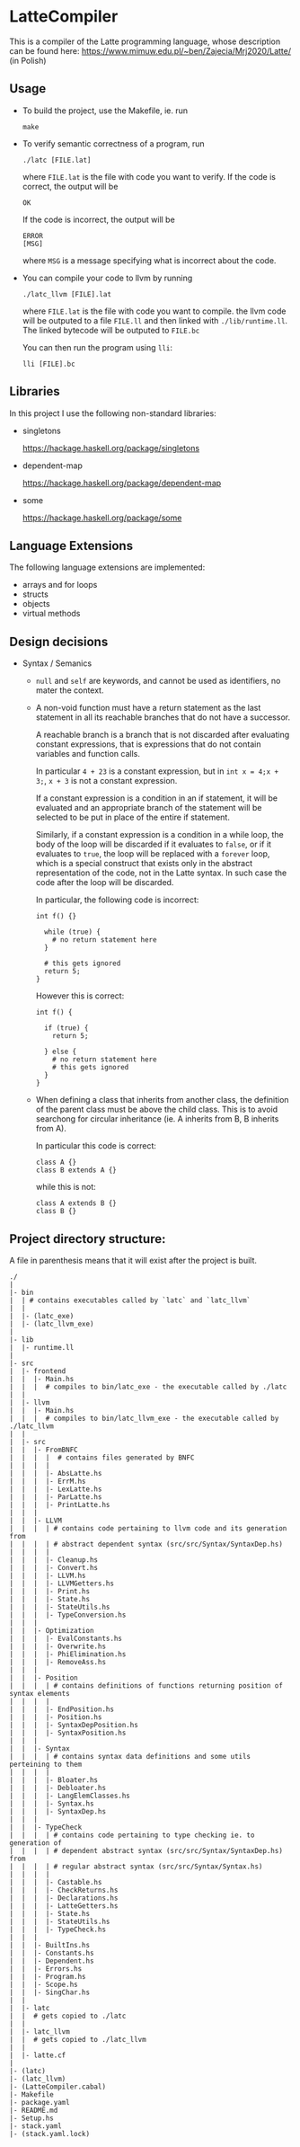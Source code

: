 # LatteCompiler

This is a compiler of the Latte programming language, whose description can be 
found here: https://www.mimuw.edu.pl/~ben/Zajecia/Mrj2020/Latte/
(in Polish)

## Usage

- To build the project, use the Makefile, ie. run
  ```
  make
  ```

- To verify semantic correctness of a program, run
  ```
  ./latc [FILE.lat]
  ```
  where `FILE.lat` is the file with code you want to verify.
  If the code is correct, the output will be
  ```
  OK
  ```
  If the code is incorrect, the output will be
  ```
  ERROR
  [MSG]
  ```
  where `MSG` is a message specifying what is incorrect about the code.



- You can compile your code to llvm by running
  ```
  ./latc_llvm [FILE].lat
  ```
  where `FILE.lat` is the file with code you want to compile.
  the llvm code will be outputed to a file `FILE.ll` and then linked with 
  `./lib/runtime.ll`. The linked bytecode will be outputed to `FILE.bc`

  You can then run the program using `lli`:
  ```
  lli [FILE].bc
  ```

## Libraries
In this project I use the following non-standard libraries:
- singletons
  
  https://hackage.haskell.org/package/singletons

- dependent-map
  
  https://hackage.haskell.org/package/dependent-map

- some
  
  https://hackage.haskell.org/package/some

## Language Extensions

The following language extensions are implemented:
- arrays and for loops
- structs
- objects
- virtual methods

## Design decisions

- Syntax / Semanics

  - `null` and `self` are keywords, and cannot be used as identifiers, 
    no mater the context.

  - A non-void function must have a return statement as the last statement 
    in all its reachable branches that do not have a successor.

    A reachable branch is a branch that is not discarded after evaluating 
    constant expressions, that is expressions that do not contain variables and 
    function calls.

    In particular `4 + 23` is a constant expression, but in `int x = 4;x + 3;`,
    `x + 3` is not a constant expression.

    If a constant expression is a condition in an if statement, it will be 
    evaluated and an appropriate branch of the statement will be selected to be put in place of the entire if statement.

    Similarly, if a constant expression is a condition in a while loop, 
    the body of the loop will be discarded if it evaluates to `false`, 
    or if it evaluates to `true`, the loop will be replaced with a `forever` loop,
    which is a special construct that exists only in the abstract 
    representation of the code, not in the Latte syntax. In such case the code 
    after the loop will be discarded.

    In particular, the following code is incorrect:
    ```
    int f() {}

      while (true) {
        # no return statement here
      }

      # this gets ignored
      return 5;
    }
    ```
    However this is correct:
    ```
    int f() {

      if (true) {
        return 5;

      } else {
        # no return statement here
        # this gets ignored
      }
    }
    ```
  - When defining a class that inherits from another class, 
    the definition of the parent class must be above the child class. 
    This is to avoid searchong for circular inheritance 
    (ie. A inherits from B, B inherits from A).

    In particular this code is correct:
    ```
    class A {}
    class B extends A {}
    ```

    while this is not:
    ```
    class A extends B {}
    class B {}
    ```

## Project directory structure:

A file in parenthesis means that it will exist after the project is built.

```
./
|
|- bin
|  | # contains executables called by `latc` and `latc_llvm`
|  |
|  |- (latc_exe)
|  |- (latc_llvm_exe)
|
|- lib
|  |- runtime.ll
|
|- src
|  |- frontend
|  |  |- Main.hs
|  |  |  # compiles to bin/latc_exe - the executable called by ./latc
|  |
|  |- llvm
|  |  |- Main.hs
|  |  |  # compiles to bin/latc_llvm_exe - the executable called by ./latc_llvm
|  |
|  |- src
|  |  |- FromBNFC
|  |  |  |  # contains files generated by BNFC
|  |  |  |
|  |  |  |- AbsLatte.hs
|  |  |  |- ErrM.hs
|  |  |  |- LexLatte.hs
|  |  |  |- ParLatte.hs
|  |  |  |- PrintLatte.hs
|  |  |
|  |  |- LLVM
|  |  |  | # contains code pertaining to llvm code and its generation from 
|  |  |  | # abstract dependent syntax (src/src/Syntax/SyntaxDep.hs)
|  |  |  |
|  |  |  |- Cleanup.hs
|  |  |  |- Convert.hs
|  |  |  |- LLVM.hs
|  |  |  |- LLVMGetters.hs
|  |  |  |- Print.hs
|  |  |  |- State.hs
|  |  |  |- StateUtils.hs
|  |  |  |- TypeConversion.hs
|  |  |
|  |  |- Optimization
|  |  |  |- EvalConstants.hs
|  |  |  |- Overwrite.hs
|  |  |  |- PhiElimination.hs
|  |  |  |- RemoveAss.hs
|  |  |
|  |  |- Position
|  |  |  | # contains definitions of functions returning position of syntax elements
|  |  |  |
|  |  |  |- EndPosition.hs
|  |  |  |- Position.hs
|  |  |  |- SyntaxDepPosition.hs
|  |  |  |- SyntaxPosition.hs
|  |  |
|  |  |- Syntax
|  |  |  | # contains syntax data definitions and some utils perteining to them
|  |  |  |
|  |  |  |- Bloater.hs
|  |  |  |- Debloater.hs
|  |  |  |- LangElemClasses.hs
|  |  |  |- Syntax.hs
|  |  |  |- SyntaxDep.hs
|  |  |
|  |  |- TypeCheck
|  |  |  | # contains code pertaining to type checking ie. to generation of 
|  |  |  | # dependent abstract syntax (src/src/Syntax/SyntaxDep.hs) from 
|  |  |  | # regular abstract syntax (src/src/Syntax/Syntax.hs)
|  |  |  |
|  |  |  |- Castable.hs
|  |  |  |- CheckReturns.hs
|  |  |  |- Declarations.hs
|  |  |  |- LatteGetters.hs
|  |  |  |- State.hs
|  |  |  |- StateUtils.hs
|  |  |  |- TypeCheck.hs
|  |  |
|  |  |- BuiltIns.hs
|  |  |- Constants.hs
|  |  |- Dependent.hs
|  |  |- Errors.hs
|  |  |- Program.hs
|  |  |- Scope.hs
|  |  |- SingChar.hs
|  |
|  |- latc
|  |  # gets copied to ./latc
|  |
|  |- latc_llvm
|  |  # gets copied to ./latc_llvm
|  |
|  |- latte.cf
|
|- (latc)
|- (latc_llvm)
|- (LatteCompiler.cabal)
|- Makefile
|- package.yaml
|- README.md
|- Setup.hs
|- stack.yaml
|- (stack.yaml.lock)
```
